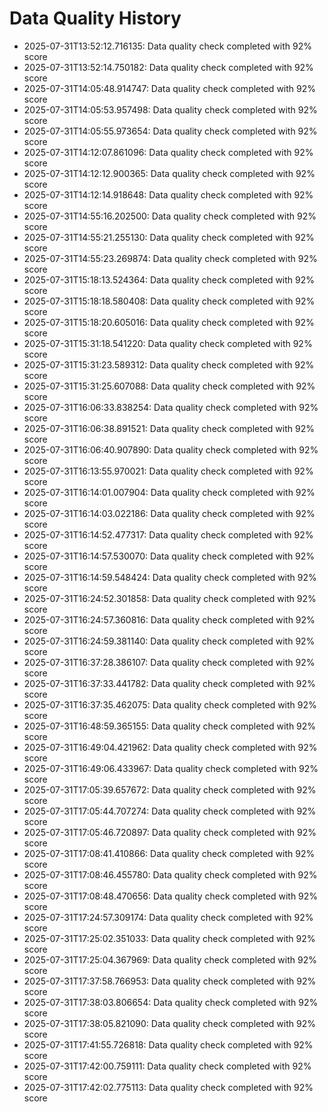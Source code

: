 # Data Quality History

- 2025-07-31T13:52:12.716135: Data quality check completed with 92% score
- 2025-07-31T13:52:14.750182: Data quality check completed with 92% score
- 2025-07-31T14:05:48.914747: Data quality check completed with 92% score
- 2025-07-31T14:05:53.957498: Data quality check completed with 92% score
- 2025-07-31T14:05:55.973654: Data quality check completed with 92% score
- 2025-07-31T14:12:07.861096: Data quality check completed with 92% score
- 2025-07-31T14:12:12.900365: Data quality check completed with 92% score
- 2025-07-31T14:12:14.918648: Data quality check completed with 92% score
- 2025-07-31T14:55:16.202500: Data quality check completed with 92% score
- 2025-07-31T14:55:21.255130: Data quality check completed with 92% score
- 2025-07-31T14:55:23.269874: Data quality check completed with 92% score
- 2025-07-31T15:18:13.524364: Data quality check completed with 92% score
- 2025-07-31T15:18:18.580408: Data quality check completed with 92% score
- 2025-07-31T15:18:20.605016: Data quality check completed with 92% score
- 2025-07-31T15:31:18.541220: Data quality check completed with 92% score
- 2025-07-31T15:31:23.589312: Data quality check completed with 92% score
- 2025-07-31T15:31:25.607088: Data quality check completed with 92% score
- 2025-07-31T16:06:33.838254: Data quality check completed with 92% score
- 2025-07-31T16:06:38.891521: Data quality check completed with 92% score
- 2025-07-31T16:06:40.907890: Data quality check completed with 92% score
- 2025-07-31T16:13:55.970021: Data quality check completed with 92% score
- 2025-07-31T16:14:01.007904: Data quality check completed with 92% score
- 2025-07-31T16:14:03.022186: Data quality check completed with 92% score
- 2025-07-31T16:14:52.477317: Data quality check completed with 92% score
- 2025-07-31T16:14:57.530070: Data quality check completed with 92% score
- 2025-07-31T16:14:59.548424: Data quality check completed with 92% score
- 2025-07-31T16:24:52.301858: Data quality check completed with 92% score
- 2025-07-31T16:24:57.360816: Data quality check completed with 92% score
- 2025-07-31T16:24:59.381140: Data quality check completed with 92% score
- 2025-07-31T16:37:28.386107: Data quality check completed with 92% score
- 2025-07-31T16:37:33.441782: Data quality check completed with 92% score
- 2025-07-31T16:37:35.462075: Data quality check completed with 92% score
- 2025-07-31T16:48:59.365155: Data quality check completed with 92% score
- 2025-07-31T16:49:04.421962: Data quality check completed with 92% score
- 2025-07-31T16:49:06.433967: Data quality check completed with 92% score
- 2025-07-31T17:05:39.657672: Data quality check completed with 92% score
- 2025-07-31T17:05:44.707274: Data quality check completed with 92% score
- 2025-07-31T17:05:46.720897: Data quality check completed with 92% score
- 2025-07-31T17:08:41.410866: Data quality check completed with 92% score
- 2025-07-31T17:08:46.455780: Data quality check completed with 92% score
- 2025-07-31T17:08:48.470656: Data quality check completed with 92% score
- 2025-07-31T17:24:57.309174: Data quality check completed with 92% score
- 2025-07-31T17:25:02.351033: Data quality check completed with 92% score
- 2025-07-31T17:25:04.367969: Data quality check completed with 92% score
- 2025-07-31T17:37:58.766953: Data quality check completed with 92% score
- 2025-07-31T17:38:03.806654: Data quality check completed with 92% score
- 2025-07-31T17:38:05.821090: Data quality check completed with 92% score
- 2025-07-31T17:41:55.726818: Data quality check completed with 92% score
- 2025-07-31T17:42:00.759111: Data quality check completed with 92% score
- 2025-07-31T17:42:02.775113: Data quality check completed with 92% score

